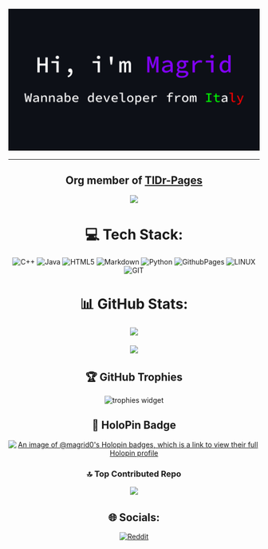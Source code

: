 <div align="center">

![My Image](GH_Banner.jpg)

---
Org member of [TlDr-Pages](https://github.com/tldr-pages)
---
[![](https://visitcount.itsvg.in/api?id=Magrid0&icon=5&color=11)](https://visitcount.itsvg.in)
 
# 💻 Tech Stack:
![C++](https://img.shields.io/badge/c++-%2300599C.svg?style=for-the-badge&logo=c%2B%2B&logoColor=white) ![Java](https://img.shields.io/badge/java-%23ED8B00.svg?style=for-the-badge&logo=openjdk&logoColor=white) ![HTML5](https://img.shields.io/badge/html5-%23E34F26.svg?style=for-the-badge&logo=html5&logoColor=white) ![Markdown](https://img.shields.io/badge/markdown-%23000000.svg?style=for-the-badge&logo=markdown&logoColor=white) ![Python](https://img.shields.io/badge/python-3670A0?style=for-the-badge&logo=python&logoColor=ffdd54) ![GithubPages](https://img.shields.io/badge/github%20pages-121013?style=for-the-badge&logo=github&logoColor=white) ![LINUX](https://img.shields.io/badge/Linux-FCC624?style=for-the-badge&logo=linux&logoColor=black) ![GIT](https://img.shields.io/badge/Git-fc6d26?style=for-the-badge&logo=git&logoColor=white)
# 📊 GitHub Stats:
![](https://streak-stats.demolab.com?user=Magrid0&theme=transparent&hide_border=true) <br> <br>
![](https://github-readme-stats.vercel.app/api/top-langs/?username=Magrid0&theme=dark&hide_border=false&include_all_commits=true&count_private=true&layout=compact)

## 🏆 GitHub Trophies
![trophies widget](https://github-profile-trophy.vercel.app/?username=Magrid0&column=-1&bg=false)

## 📌 HoloPin Badge
[![An image of @magrid0's Holopin badges, which is a link to view their full Holopin profile](https://holopin.me/magrid0)](https://holopin.io/@magrid0)

### 🔝 Top Contributed Repo
![](https://github-contributor-stats.vercel.app/api?username=Magrid0&limit=5&theme=radical&combine_all_yearly_contributions=true)

## 🌐 Socials:
[![Reddit](https://img.shields.io/badge/Reddit-%23FF4500.svg?logo=Reddit&logoColor=white)](https://reddit.com/user/-light_yagami) 

</div>
